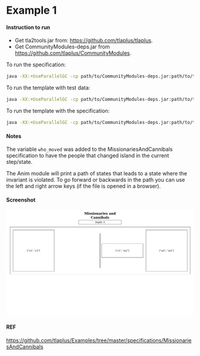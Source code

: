 # Example 1

#### Instruction to run

* Get tla2tools.jar from: https://github.com/tlaplus/tlaplus.
* Get CommunityModules-deps.jar from https://github.com/tlaplus/CommunityModules.

To run the specification:
```bash
java -XX:+UseParallelGC -cp path/to/CommunityModules-deps.jar:path/to/tla2tools.jar tlc2.TLC -config MissionariesAndCannibals.tla -noGenerateSpecTE MissionariesAndCannibals
```

To run the template with test data:
```bash
java -XX:+UseParallelGC -cp path/to/CommunityModules-deps.jar:path/to/tla2tools.jar tlc2.TLC -config MissionariesAndCannibals_Template.tla -noGenerateSpecTE MissionariesAndCannibals_Template
```

To run the template with the specification:
```bash
java -XX:+UseParallelGC -cp path/to/CommunityModules-deps.jar:path/to/tla2tools.jar tlc2.TLC -config MissionariesAndCannibals_Anim.tla -noGenerateSpecTE MissionariesAndCannibals_Anim
```

#### Notes

The variable `who_moved` was added to the MissionariesAndCannibals specification to have the people that changed island in the current step/state.

The Anim module will print a path of states that leads to a state where the invariant is violated. To go forward or backwards in the path you can use the left and right arrow keys (if the file is opened in a browser).

#### Screenshot

![](html-example/screenshot.png)

#### REF
https://github.com/tlaplus/Examples/tree/master/specifications/MissionariesAndCannibals
